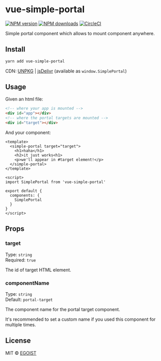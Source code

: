 # vue-simple-portal

[![NPM version](https://img.shields.io/npm/v/vue-simple-portal.svg?style=flat)](https://npmjs.com/package/vue-simple-portal) [![NPM downloads](https://img.shields.io/npm/dm/vue-simple-portal.svg?style=flat)](https://npmjs.com/package/vue-simple-portal) [![CircleCI](https://circleci.com/gh/EGOIST/vue-simple-portal/tree/master.svg?style=shield)](https://circleci.com/gh/EGOIST/vue-simple-portal/tree/master)

Simple portal component which allows to mount component anywhere.

## Install

```bash
yarn add vue-simple-portal
```

CDN: [UNPKG](https://unpkg.com/vue-simple-portal/) | [jsDelivr](https://cdn.jsdelivr.net/npm/vue-simple-portal/) (available as `window.SimplePortal`)

## Usage

Given an html file:

```html
<!-- where your app is mounted -->
<div id="app"></div>
<!-- where the portal targets are mounted -->
<div id="target"></div>
```

And your component:

```vue
<template>
  <simple-portal target="target">
    <h1>haha</h1>
    <h2>it just works<h1>
    <p>we'll appear in #target element!</p>
  </simple-portal>
</template>

<script>
import SimplePortal from 'vue-simple-portal'

export default {
  components: {
    SimplePortal
  }
}
</script>
```

## Props

### target

Type: `string`<br>
Required: `true`

The id of target HTML element.

### componentName

Type: `string`<br>
Default: `portal-target`

The component name for the portal target component.

It's recommended to set a custom name if you used this component for multiple times.

## License

MIT &copy; [EGOIST](https://github.com/EGOIST)
